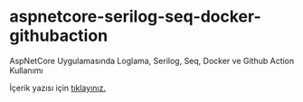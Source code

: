 # aspnetcore-serilog-seq-docker-githubaction
AspNetCore Uygulamasında Loglama, Serilog, Seq, Docker ve Github Action Kullanımı

İçerik yazısı için [tıklayınız.](https://github.com/gelis-tr-io/makaleler/blob/master/csharp/serilog-seq-docker-githubaction/serilog-seq-docker-githubaction.md)
